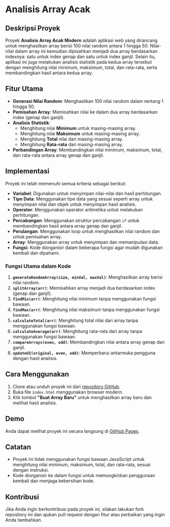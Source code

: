 # Analisis Array Acak

## Deskripsi Proyek
Proyek **Analisis Array Acak Modern** adalah aplikasi web yang dirancang untuk menghasilkan array berisi 100 nilai random antara 1 hingga 50. Nilai-nilai dalam array ini kemudian dipisahkan menjadi dua array berdasarkan indexnya: satu untuk index genap dan satu untuk index ganjil. Selain itu, aplikasi ini juga melakukan analisis statistik pada kedua array tersebut dengan menghitung nilai minimum, maksimum, total, dan rata-rata, serta membandingkan hasil antara kedua array.

## Fitur Utama
- **Generasi Nilai Random**: Menghasilkan 100 nilai random dalam rentang 1 hingga 50.
- **Pemisahan Array**: Memisahkan nilai ke dalam dua array berdasarkan index (genap dan ganjil).
- **Analisis Statistik**:
  - Menghitung nilai **Minimum** untuk masing-masing array.
  - Menghitung nilai **Maksimum** untuk masing-masing array.
  - Menghitung **Total** nilai dari masing-masing array.
  - Menghitung **Rata-rata** dari masing-masing array.
- **Perbandingan Array**: Membandingkan nilai minimum, maksimum, total, dan rata-rata antara array genap dan ganjil.

## Implementasi
Proyek ini telah memenuhi semua kriteria sebagai berikut:

- **Variabel**: Digunakan untuk menyimpan nilai-nilai dan hasil perhitungan.
- **Tipe Data**: Menggunakan tipe data yang sesuai seperti array untuk menyimpan nilai dan objek untuk menyimpan hasil analisis.
- **Operator**: Menggunakan operator aritmetika untuk melakukan perhitungan.
- **Percabangan**: Menggunakan struktur percabangan `if` untuk membandingkan hasil antara array genap dan ganjil.
- **Perulangan**: Menggunakan loop untuk menghasilkan nilai random dan untuk pemisahan array.
- **Array**: Menggunakan array untuk menyimpan dan memanipulasi data.
- **Fungsi**: Kode diorganisir dalam beberapa fungsi agar mudah digunakan kembali dan dipahami.

### Fungsi Utama dalam Kode
1. **`generateRandomArray(size, minVal, maxVal)`**: Menghasilkan array berisi nilai random.
2. **`splitArray(arr)`**: Memisahkan array menjadi dua berdasarkan index (genap dan ganjil).
3. **`findMin(arr)`**: Menghitung nilai minimum tanpa menggunakan fungsi bawaan.
4. **`findMax(arr)`**: Menghitung nilai maksimum tanpa menggunakan fungsi bawaan.
5. **`calculateTotal(arr)`**: Menghitung total nilai dari array tanpa menggunakan fungsi bawaan.
6. **`calculateAverage(arr)`**: Menghitung rata-rata dari array tanpa menggunakan fungsi bawaan.
7. **`compareArrays(even, odd)`**: Membandingkan nilai antara array genap dan ganjil.
8. **`updateUI(original, even, odd)`**: Memperbarui antarmuka pengguna dengan hasil analisis.

## Cara Menggunakan
1. Clone atau unduh proyek ini dari [repository GitHub](https://github.com/username/repo-name).
2. Buka file `index.html` menggunakan browser modern.
3. Klik tombol **"Buat Array Baru"** untuk menghasilkan array baru dan melihat hasil analisis.

## Demo
Anda dapat melihat proyek ini secara langsung di [GitHub Pages](https://areka06.github.io/Homework---Javascript-Version-Control/).

## Catatan
- Proyek ini tidak menggunakan fungsi bawaan JavaScript untuk menghitung nilai minimum, maksimum, total, dan rata-rata, sesuai dengan instruksi.
- Kode diorganisir ke dalam fungsi untuk memungkinkan penggunaan kembali dan menjaga kebersihan kode.

## Kontribusi
Jika Anda ingin berkontribusi pada proyek ini, silakan lakukan fork repository ini dan ajukan pull request dengan fitur atau perbaikan yang ingin Anda tambahkan.
